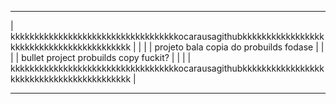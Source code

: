 ________________________________________________________________________________________________
| kkkkkkkkkkkkkkkkkkkkkkkkkkkkkkkkkkkocarausagithubkkkkkkkkkkkkkkkkkkkkkkkkkkkkkkkkkkkkkkkkkk  |
|                                                                                              |
| projeto bala copia do probuilds fodase                                                       |
|                                                                                              |
| bullet project probuilds copy fuckit?                                                        |
|                                                                                              |
| kkkkkkkkkkkkkkkkkkkkkkkkkkkkkkkkkkkocarausagithubkkkkkkkkkkkkkkkkkkkkkkkkkkkkkkkkkkkkkkkkkk  |
________________________________________________________________________________________________
